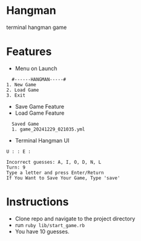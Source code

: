 # Hangman  
terminal hangman game  

# Features
- Menu on Launch  
```
  #------HANGMAN-----#
1. New Game
2. Load Game
3. Exit
```
- Save Game Feature
- Load Game Feature
```
  Saved Game
  1. game_20241229_021035.yml
```
- Terminal Hangman UI
```
U : : E :

Incorrect guesses: A, I, O, D, N, L
Turn: 9
Type a letter and press Enter/Return
If You Want to Save Your Game, Type 'save'
```

# Instructions
- Clone repo and navigate to the project directory  
- run ```ruby lib/start_game.rb```
- You have 10 guesses.
